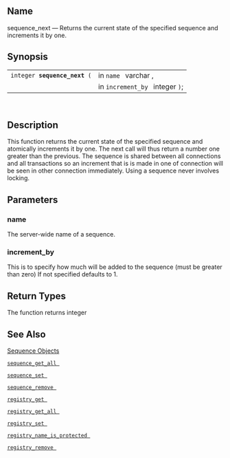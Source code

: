 <div>

<div>

</div>

<div>

## Name

sequence_next — Returns the current state of the specified sequence and
increments it by one.

</div>

<div>

## Synopsis

<div>

|                                   |                                 |
|-----------------------------------|---------------------------------|
| `integer `**`sequence_next`**` (` | in `name ` varchar ,            |
|                                   | in `increment_by ` integer `)`; |

<div>

 

</div>

</div>

</div>

<div>

## Description

This function returns the current state of the specified sequence and
atomically increments it by one. The next call will thus return a number
one greater than the previous. The sequence is shared between all
connections and all transactions so an increment that is is made in one
of connection will be seen in other connection immediately. Using a
sequence never involves locking.

</div>

<div>

## Parameters

<div>

### name

The server-wide name of a sequence.

</div>

<div>

### increment_by

This is to specify how much will be added to the sequence (must be
greater than zero) If not specified defaults to 1.

</div>

</div>

<div>

## Return Types

The function returns integer

</div>

<div>

## See Also

<a href="sequenceobjects.html" class="link"
title="9.16. Sequence Objects">Sequence Objects</a>

<a href="fn_sequence_get_all.html" class="link"
title="sequence_get_all"><code
class="function">sequence_get_all </code></a>

<a href="fn_sequence_set.html" class="link" title="sequence_set"><code
class="function">sequence_set </code></a>

<a href="fn_sequence_remove.html" class="link"
title="sequence_remove"><code
class="function">sequence_remove </code></a>

<a href="fn_registry_get.html" class="link" title="registry_get"><code
class="function">registry_get </code></a>

<a href="fn_registry_get_all.html" class="link"
title="registry_get_all"><code
class="function">registry_get_all </code></a>

<a href="fn_registry_set.html" class="link" title="registry_set"><code
class="function">registry_set </code></a>

<a href="fn_registry_name_is_protected.html" class="link"
title="registry_name_is_protected"><code
class="function">registry_name_is_protected </code></a>

<a href="fn_registry_remove.html" class="link"
title="registry_remove"><code
class="function">registry_remove </code></a>

</div>

</div>
